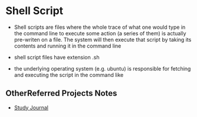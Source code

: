 # Shell Script

* Shell scripts are files where the whole trace of what one would type in the command line to execute some action (a series of them) is actually pre-writen on a file. The system will then execute that script by taking its contents and running it in the command line

* shell script files have extension .sh

* the underlying operating system (e.g. ubuntu) is responsible for fetching and executing the script in the command like

## OtherReferred Projects Notes

* [Study Journal](https://github.com/MarianaCasellaDosSantos/My-Elewa-Study-Journal/blob/master/ProjectNotes/StudyJournalNotes.md/#shell-script)